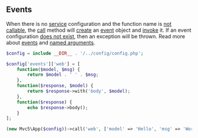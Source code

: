 ## Events
<p>When there is no <a href="https://github.com/mvc5/mvc5/blob/master/config/service.php">service</a> configuration and the function name is <a href="https://github.com/mvc5/mvc5/blob/master/src/Resolver/Service.php#L69">not callable</a>, the <a href="https://github.com/mvc5/mvc5/blob/master/src/Resolver/Service.php#L22">call</a> method will <a href="https://github.com/mvc5/mvc5/blob/master/src/Resolver/Service.php#L59">create</a> an <a href="https://github.com/mvc5/mvc5/blob/master/src/Event.php">event</a> object and <a href="https://github.com/mvc5/mvc5/blob/master/src/Resolver/Service.php#L28">invoke</a> it. If an event configuration <a href="https://github.com/mvc5/mvc5/blob/master/src/Resolver/Service.php#L61">does not exist</a>, then an exception will be thrown. Read more about <a href="/overview/#events">events</a> and <a href="/overview/#named-arguments">named arguments</a>.</p>
 
```php
$config = include __DIR__ . '/../config/config.php';

$config['events']['web'] = [
    function($model, $msg) {
        return $model . ' ' . $msg;
    },
    function($response, $model) {
        return $response->with('body', $model);
    },
    function($response) {
        echo $response->body();
    }
];

(new Mvc5\App($config))->call('web', ['model' => 'Hello', 'msg' => 'World!']);
```
